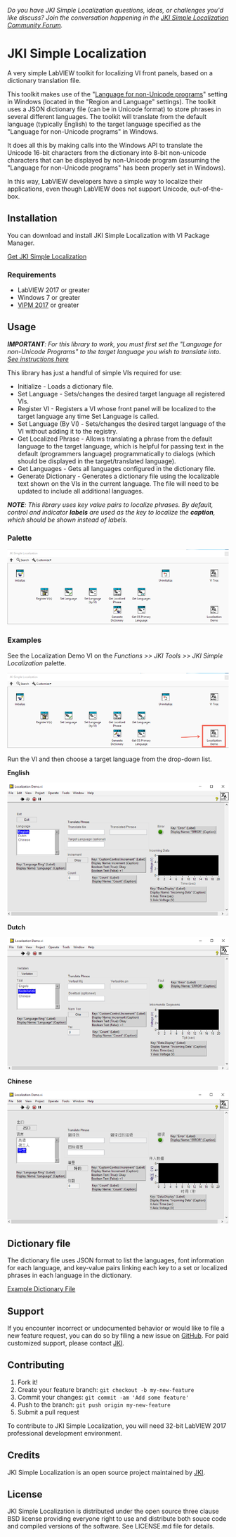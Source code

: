 *Do you have JKI Simple Localization questions, ideas, or challenges you'd like discuss? Join the conversation happening in the [JKI Simple Localization Community Forum](https://forums.jki.net/forum/73-jki-simple-localization/).*

# JKI Simple Localization
A very simple LabVIEW toolkit for localizing VI front panels, based on a dictionary translation file.

This toolkit makes use of the "[Language for non-Unicode programs](https://www.digitalcitizen.life/changing-display-language-used-non-unicode-programs)" setting in Windows (located in the "Region and Language" settings). The toolkit uses a JSON dictionary file (can be in Unicode format) to store phrases in several different languages.  The toolkit will translate from the default language (typically English) to the target language specified as the "Language for non-Unicode programs" in Windows.

It does all this by making calls into the Windows API to translate the Unicode 16-bit characters from the dictionary into 8-bit non-unicode characters that can be displayed by non-Unicode program (assuming the "Language for non-Unicode programs" has been properly set in Windows).

In this way, LabVIEW developers have a simple way to localize their applications, even though LabVIEW does not support Unicode, out-of-the-box.

## Installation

You can download and install JKI Simple Localization with VI Package Manager.

[Get JKI Simple Localization](http://vipm.jki.net/#!/package/jki_lib_simple-localization)

### Requirements
- LabVIEW 2017 or greater
- Windows 7 or greater
- [VIPM 2017](https://vipm.jki.net) or greater

## Usage

*__IMPORTANT__: For this library to work, you must first set the "Language for non-Unicode Programs" to the target language you wish to translate into. [See instructions here](https://github.com/JKISoftware/JKI-Simple-Localization/wiki/Configuring-Windows-Language-(System-Locale))*

This library has just a handful of simple VIs required for use:

- Initialize - Loads a dictionary file.
- Set Language - Sets/changes the desired target language all registered VIs.
- Register VI - Registers a VI whose front panel will be localized to the target language any time Set Language is called.
- Set Language (By VI) - Sets/changes the desired target language of the VI without adding it to the registry.
- Get Localized Phrase - Allows translating a phrase from the default language to the target language, which is helpful for passing text in the default (programmers language) programmatically to dialogs (which should be displayed in the target/translated language).
- Get Languages - Gets all languages configured in the dictionary file.
- Generate Dictionary - Generates a dictionary file using the localizable text shown on the VIs in the current language. The file will need to be updated to include all additional languages.

*__NOTE__: This library uses key value pairs to localize phrases. By default, control and indicator __labels__ are used as the key to localize the __caption__, which should be shown instead of labels.*

### Palette

![SimpleLocalizationPalette](https://github.com/JKISoftware/JKI-Simple-Localization/blob/master/documentation%20support/Simple%20Localization%20Palette.png)

### Examples

See the Localization Demo VI on the *Functions >> JKI Tools >> JKI Simple Localization* palette.

![LocalizationDemoPalette](https://github.com/JKISoftware/JKI-Simple-Localization/blob/master/documentation%20support/Localization%20Demo%20Palette.png)

Run the VI and then choose a target language from the drop-down list.

__English__

![Example_english](https://github.com/JKISoftware/JKI-Simple-Localization/blob/master/documentation%20support/Example_english.png)

__Dutch__

![Example_dutch](https://github.com/JKISoftware/JKI-Simple-Localization/blob/master/documentation%20support/Example_dutch.png)

__Chinese__

![Example_chinese](https://github.com/JKISoftware/JKI-Simple-Localization/blob/master/documentation%20support/Example_chinese.png)

## Dictionary file

The dictionary file uses JSON format to list the languages, font information for each language, and key-value pairs linking each key to a set or localized phrases in each language in the dictionary.

[Example Dictionary File](https://github.com/JKISoftware/JKI-Simple-Localization/wiki/Example-Dictionary-File)

## Support

If you encounter incorrect or undocumented behavior or would like to file a new feature request, you can do so by filing a new issue on
[GitHub](https://github.com/JKISoftware/JKI-Simple-Localization/issues). For paid customized support, please contact [JKI](http://jki.net).

## Contributing

1. Fork it!
2. Create your feature branch: `git checkout -b my-new-feature`
3. Commit your changes: `git commit -am 'Add some feature'`
4. Push to the branch: `git push origin my-new-feature`
5. Submit a pull request

To contribute to JKI Simple Localization, you will need 32-bit LabVIEW 2017 professional development environment.

## Credits

JKI Simple Localization is an open source project maintained by [JKI](http://jki.net).

## License

JKI Simple Localization is distributed under the open source three clause BSD license providing everyone right to use and distribute both souce code and compiled versions of the software. See LICENSE.md file for details.
